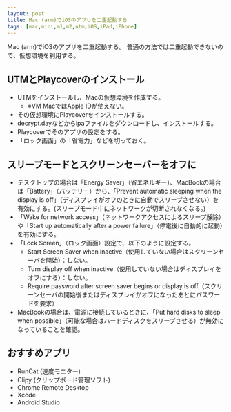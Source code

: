 ```yaml
---
layout: post
title: Mac (arm)でiOSのアプリを二重起動する
tags: [mac,mini,m1,m2,utm,iOS,iPad,iPhone]
---
```


Mac (arm)でiOSのアプリを二重起動する。
普通の方法では二重起動できないので、仮想環境を利用する。

## UTMとPlaycoverのインストール

* UTMをインストールし、Macの仮想環境を作成する。
  * ※VM MacではApple IDが使えない。
* その仮想環境にPlaycoverをインストールする。
* decrypt.dayなどからipaファイルをダウンロードし、インストールする。
* Playcoverでそのアプリの設定をする。
* 「ロック画面」の「省電力」などを切っておく。

## スリープモードとスクリーンセーバーをオフに

* デスクトップの場合は「Energy Saver」（省エネルギー）、MacBookの場合は「Battery」（バッテリー）から、「Prevent automatic sleeping when the display is off」（ディスプレイがオフのときに自動でスリープさせない）を有効にする。(スリープモード中にネットワークが切断されなくなる。)
* 「Wake for network access」（ネットワークアクセスによるスリープ解除）や「Start up automatically after a power failure」（停電後に自動的に起動）を有効にする。
* 「Lock Screen」（ロック画面）設定で、以下のように設定する。
  * Start Screen Saver when inactive（使用していない場合はスクリーンセーバを開始）：しない。
  * Turn display off when inactive（使用していない場合はディスプレイをオフにする）：しない。
  * Require password after screen saver begins or display is off（スクリーンセーバの開始後またはディスプレイがオフになったあとにパスワードを要求）
* MacBookの場合は、電源に接続しているときに、「Put hard disks to sleep when possible」（可能な場合はハードディスクをスリープさせる）が無効になっていることを確認。

## おすすめアプリ

* RunCat (速度モニター)
* Clipy (クリップボード管理ソフト)
* Chrome Remote Desktop
* Xcode
* Android Studio
